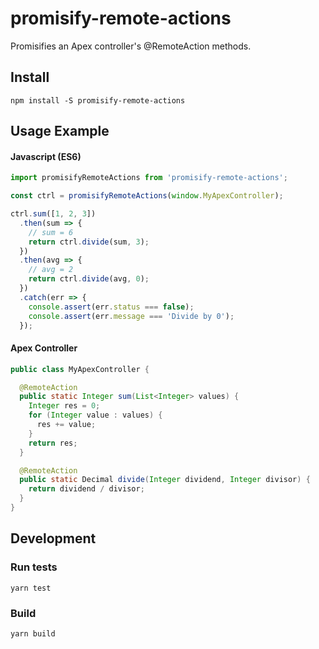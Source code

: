 # promisify-remote-actions

Promisifies an Apex controller's @RemoteAction methods.

## Install

`npm install -S promisify-remote-actions`

## Usage Example

#### Javascript (ES6)

```js
import promisifyRemoteActions from 'promisify-remote-actions';

const ctrl = promisifyRemoteActions(window.MyApexController);

ctrl.sum([1, 2, 3])
  .then(sum => {
    // sum = 6
    return ctrl.divide(sum, 3);
  })
  .then(avg => {
    // avg = 2
    return ctrl.divide(avg, 0);
  })
  .catch(err => {
    console.assert(err.status === false);
    console.assert(err.message === 'Divide by 0');
  });
```

#### Apex Controller

```java
public class MyApexController {

  @RemoteAction
  public static Integer sum(List<Integer> values) {
    Integer res = 0;
    for (Integer value : values) {
      res += value;
    }
    return res;
  }

  @RemoteAction
  public static Decimal divide(Integer dividend, Integer divisor) {
    return dividend / divisor;
  }
}
```

## Development

### Run tests

`yarn test`

### Build

`yarn build`
